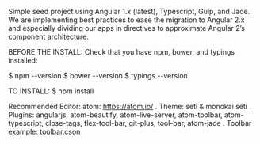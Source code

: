 Simple seed project using Angular 1.x (latest), Typescript, Gulp, and Jade. We are implementing best practices to ease the migration to Angular 2.x and especially dividing our apps in directives to approximate Angular 2’s component architecture.


BEFORE THE INSTALL:
Check that you have npm, bower, and typings installed:

$ npm --version
$ bower --version
$ typings --version

TO INSTALL:
$ npm install

Recommended Editor:
atom: https://atom.io/
. Theme: seti & monokai seti
. Plugins: angularjs, atom-beautify, atom-live-server, atom-toolbar, atom-typescript, close-tags, flex-tool-bar, git-plus, tool-bar, atom-jade
. Toolbar example: toolbar.cson
